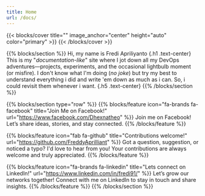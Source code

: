 ```yaml
---
title: Home
url: /docs/
---
```


{{< blocks/cover title="" image_anchor="center" height="auto" color="primary" >}}
{{< /blocks/cover >}}

{{% blocks/section %}}
Hi, my name is Fredi Apriliyanto
{.h1 .text-center}
This is my "*documentation-like*" site where I jot down all my DevOps adventures—projects, experiments, and the occasional lightbulb moment (or misfire). I don't know what I'm doing (*no joke*) but try my best to understand everything i did and write 'em down as much as i can. So, i could revisit them whenever i want.
{.h5 .text-center}
{{% /blocks/section %}}


{{% blocks/section type="row" %}}
{{% blocks/feature icon="fa-brands fa-facebook" title="Join Me on Facebook!" url="https://www.facebook.com/Dhexnatheo" %}}
Join me on Facebook! Let’s share ideas, stories, and stay connected.
{{% /blocks/feature %}}


{{% blocks/feature icon="fab fa-github" title="Contributions welcome!" url="https://github.com/FreddyAprilliant" %}}
Got a question, suggestion, or noticed a typo? I'd love to hear from you! Your contributions are always welcome and truly appreciated.
{{% /blocks/feature %}}


{{% blocks/feature icon="fa-brands fa-linkedin" title="Lets connect on LinkedIn!" url="https://www.linkedin.com/in/fredi91/" %}}
Let’s grow our networks together! Connect with me on LinkedIn to stay in touch and share insights. 
{{% /blocks/feature %}}
{{% /blocks/section %}}